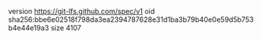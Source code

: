 version https://git-lfs.github.com/spec/v1
oid sha256:bbe6e02518f798da3ea2394787628e31d1ba3b79b40e0e59d5b753b4e44e19a3
size 4107
